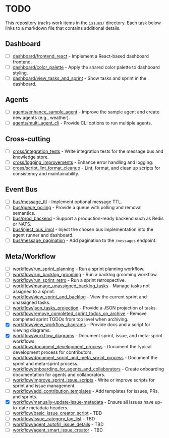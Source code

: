 # TODO

This repository tracks work items in the `issues/` directory. Each task below links to a markdown file that contains additional details.

## Dashboard
- [ ] [dashboard/frontend_react](issues/open/dashboard/frontend_react.md) - Implement a React-based dashboard frontend.
- [ ] [dashboard/color_palette](issues/open/dashboard/color_palette.md) - Apply the shared color palette to dashboard styling.
- [ ] [dashboard/view_tasks_and_sprint](issues/open/dashboard/view_tasks_and_sprint.md) - Show tasks and sprint in the dashboard.

## Agents
- [ ] [agents/enhance_sample_agent](issues/open/agents/enhance_sample_agent.md) - Improve the sample agent and create new agents (e.g., weather).
- [ ] [agents/multi_agent_cli](issues/open/agents/multi_agent_cli.md) - Provide CLI options to run multiple agents.

## Cross-cutting
- [ ] [cross/integration_tests](issues/open/cross/integration_tests.md) - Write integration tests for the message bus and knowledge store.
- [ ] [cross/logging_improvements](issues/open/cross/logging_improvements.md) - Enhance error handling and logging.
- [ ] [cross/script_lint_format_cleanup](issues/open/cross/script_lint_format_cleanup.md) - Lint, format, and clean up scripts for consistency and maintainability.

## Event Bus
- [ ] [bus/message_ttl](issues/open/bus/message_ttl.md) - Implement optional message TTL.
- [ ] [bus/queue_polling](issues/open/bus/queue_polling.md) - Provide a queue with polling and removal semantics.
- [ ] [bus/prod_backend](issues/open/bus/prod_backend.md) - Support a production-ready backend such as Redis or NATS.
- [ ] [bus/inject_bus_impl](issues/open/bus/inject_bus_impl.md) - Inject the chosen bus implementation into the agent runner and dashboard.
- [ ] [bus/message_pagination](issues/open/bus/message_pagination.md) - Add pagination to the `/messages` endpoint.

## Meta/Workflow
- [ ] [workflow/run_sprint_planning](issues/open/workflow/run_sprint_planning.md) - Run a sprint planning workflow.
- [ ] [workflow/run_backlog_grooming](issues/open/workflow/run_backlog_grooming.md) - Run a backlog grooming workflow.
- [ ] [workflow/run_sprint_retro](issues/open/workflow/run_sprint_retro.md) - Run a sprint retrospective.
- [ ] [workflow/manage_unassigned_backlog_tasks](issues/open/workflow/manage_unassigned_backlog_tasks.md) - Manage tasks not assigned to a sprint.
- [ ] [workflow/view_sprint_and_backlog](issues/open/workflow/view_sprint_and_backlog.md) - View the current sprint and unassigned tasks.
- [ ] [workflow/json_tasks_projection](issues/open/workflow/json_tasks_projection.md) - Provide a JSON projection of tasks.
- [ ] [workflow/remove_completed_sprint_todos_on_archive](issues/open/workflow/remove_completed_sprint_todos_on_archive.md) - Remove completed sprint TODOs from top level when archiving.
- [x] [workflow/view_workflow_diagrams](issues/closed/workflow/view_workflow_diagrams.md) - Provide docs and a script for viewing diagrams.
- [x] [workflow/workflow_diagrams](issues/closed/workflow/workflow_diagrams.md) - Document sprint, issue, and meta-sprint workflows.
- [ ] [workflow/document_development_process](issues/open/workflow/document_development_process.md) - Document the typical development process for contributors.
- [ ] [workflow/document_sprint_and_meta_sprint_process](issues/open/workflow/document_sprint_and_meta_sprint_process.md) - Document the sprint and meta-sprint process.
- [ ] [workflow/onboarding_for_agents_and_collaborators](issues/open/workflow/onboarding_for_agents_and_collaborators.md) - Create onboarding documentation for agents and collaborators.
- [ ] [workflow/improve_sprint_issue_scripts](issues/open/workflow/improve_sprint_issue_scripts.md) - Write or improve scripts for sprint and issue management.
- [ ] [workflow/add_contribution_templates](issues/open/workflow/add_contribution_templates.md) - Add templates for issues, PRs, and sprints.
- [x] [workflow/manually-update-issue-metadata](issues/closed/workflow/manually-update-issue-metadata.md) - Ensure all issues have up-to-date metadata headers.
- [ ] [workflow/basic_issue_creator_script](issues/open/workflow/basic_issue_creator_script.md) - TBD
- [ ] [workflow/issue_category_tag_list](issues/open/workflow/issue_category_tag_list.md) - TBD
- [ ] [workflow/agent_autofill_issue_details](issues/open/workflow/agent_autofill_issue_details.md) - TBD
- [ ] [workflow/agent_smart_issue_creator](issues/open/workflow/agent_smart_issue_creator.md) - TBD

